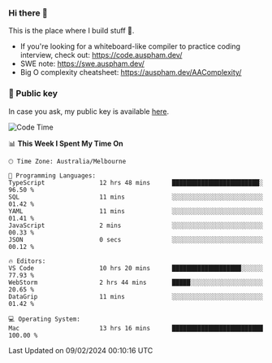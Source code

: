 ### Hi there 👋

This is the place where I build stuff 👀. 

- If you're looking for a whiteboard-like compiler to practice coding interview, check out: https://code.auspham.dev/
- SWE note: https://swe.auspham.dev/
- Big O complexity cheatsheet: https://auspham.dev/AAComplexity/

### 🔑 Public key

In case you ask, my public key is available [here](https://public.auspham.dev/).

<!--START_SECTION:waka-->
![Code Time](http://img.shields.io/badge/Code%20Time-1%2C212%20hrs%2012%20mins-blue)

📊 **This Week I Spent My Time On** 

```text
🕑︎ Time Zone: Australia/Melbourne

💬 Programming Languages: 
TypeScript               12 hrs 48 mins      ████████████████████████░   96.50 % 
SQL                      11 mins             ░░░░░░░░░░░░░░░░░░░░░░░░░   01.42 % 
YAML                     11 mins             ░░░░░░░░░░░░░░░░░░░░░░░░░   01.41 % 
JavaScript               2 mins              ░░░░░░░░░░░░░░░░░░░░░░░░░   00.33 % 
JSON                     0 secs              ░░░░░░░░░░░░░░░░░░░░░░░░░   00.12 % 

🔥 Editors: 
VS Code                  10 hrs 20 mins      ███████████████████░░░░░░   77.93 % 
WebStorm                 2 hrs 44 mins       █████░░░░░░░░░░░░░░░░░░░░   20.65 % 
DataGrip                 11 mins             ░░░░░░░░░░░░░░░░░░░░░░░░░   01.42 % 

💻 Operating System: 
Mac                      13 hrs 16 mins      █████████████████████████   100.00 % 
```


 Last Updated on 09/02/2024 00:10:16 UTC
<!--END_SECTION:waka-->

<!--
**rockmanvnx6/rockmanvnx6** is a ✨ _special_ ✨ repository because its `README.md` (this file) appears on your GitHub profile.

Here are some ideas to get you started:

- 🔭 I’m currently working on ...
- 🌱 I’m currently learning ...
- 👯 I’m looking to collaborate on ...
- 🤔 I’m looking for help with ...
- 💬 Ask me about ...
- 📫 How to reach me: ...
- 😄 Pronouns: ...
- ⚡ Fun fact: ...
-->
